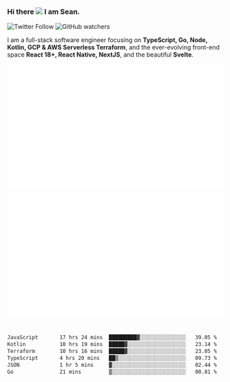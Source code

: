 ### Hi there <img src="https://raw.githubusercontent.com/MartinHeinz/MartinHeinz/master/wave.gif" width="30" /> I am Sean.

![Twitter Follow](https://img.shields.io/twitter/follow/JuniorDEVed?style=social)  ![GitHub watchers](https://img.shields.io/github/watchers/JuniorDEVed/JuniorDEVed?style=social)

 I am a full-stack software engineer focusing on **TypeScript, Go, Node, Kotlin, GCP & AWS Serverless Terraform**, and the ever-evolving front-end space **React 18+, React Native, NextJS**, and the beautiful **Svelte**.
 <!--
https://github.community/t/support-theme-context-for-images-in-light-vs-dark-mode/147981/84
-->
<a href="https://github.com/jstrieb/github-stats">
<img src="https://github.com/algoflows/github-stats/blob/master/generated/overview.svg#gh-dark-mode-only" />
<img src="https://github.com/algoflows/github-stats/blob/master/generated/languages.svg#gh-dark-mode-only" />
<!--
<img src="https://github.com/algoflows/github-stats/blob/master/generated/overview.svg#gh-light-mode-only" />
<img src="https://github.com/algoflows/github-stats/blob/master/generated/languages.svg#gh-light-mode-only" />
-->
</a>

<br>
<br>
 
 <!--START_SECTION:waka-->

```text
JavaScript       17 hrs 24 mins  █████████▓░░░░░░░░░░░░░░░   39.05 %
Kotlin           10 hrs 19 mins  █████▓░░░░░░░░░░░░░░░░░░░   23.14 %
Terraform        10 hrs 16 mins  █████▓░░░░░░░░░░░░░░░░░░░   23.05 %
TypeScript       4 hrs 20 mins   ██▒░░░░░░░░░░░░░░░░░░░░░░   09.73 %
JSON             1 hr 5 mins     ▓░░░░░░░░░░░░░░░░░░░░░░░░   02.44 %
Go               21 mins         ▒░░░░░░░░░░░░░░░░░░░░░░░░   00.81 %
```

<!--END_SECTION:waka-->
